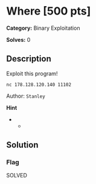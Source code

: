 # Where [500 pts]

**Category:** Binary Exploitation

**Solves:** 0

## Description
Exploit this program!

`nc 178.128.120.140 11102`

Author: `Stanley`

**Hint**
* -

## Solution

### Flag

SOLVED
